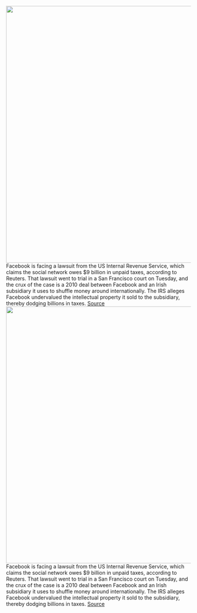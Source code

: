 <img src='https://cdn.vox-cdn.com/thumbor/nBfDOJjtqlyZyF7m6B8U0sNiRJM=/0x0:2040x1360/1200x800/filters:focal(857x517:1183x843)/cdn.vox-cdn.com/uploads/chorus_image/image/66339007/acastro_180522_facebook_0002.0.jpg' width='700px' /><br/>
Facebook is facing a lawsuit from the US Internal Revenue Service, which claims the social network owes $9 billion in unpaid taxes, according to Reuters. That lawsuit went to trial in a San Francisco court on Tuesday, and the crux of the case is a 2010 deal between Facebook and an Irish subsidiary it uses to shuffle money around internationally. The IRS alleges Facebook undervalued the intellectual property it sold to the subsidiary, thereby dodging billions in taxes.
<a href='https://www.theverge.com/2020/2/19/21144291/facebook-irs-lawsuit-9-billion-taxes'> Source <a/><img src='https://cdn.vox-cdn.com/thumbor/nBfDOJjtqlyZyF7m6B8U0sNiRJM=/0x0:2040x1360/1200x800/filters:focal(857x517:1183x843)/cdn.vox-cdn.com/uploads/chorus_image/image/66339007/acastro_180522_facebook_0002.0.jpg' width='700px' /><br/>
Facebook is facing a lawsuit from the US Internal Revenue Service, which claims the social network owes $9 billion in unpaid taxes, according to Reuters. That lawsuit went to trial in a San Francisco court on Tuesday, and the crux of the case is a 2010 deal between Facebook and an Irish subsidiary it uses to shuffle money around internationally. The IRS alleges Facebook undervalued the intellectual property it sold to the subsidiary, thereby dodging billions in taxes.
<a href='https://www.theverge.com/2020/2/19/21144291/facebook-irs-lawsuit-9-billion-taxes'> Source <a/>